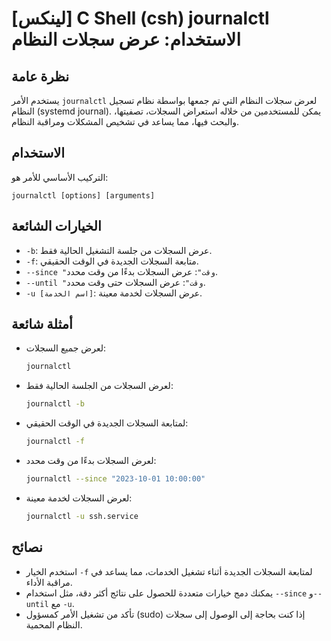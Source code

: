 # [لينكس] C Shell (csh) journalctl الاستخدام: عرض سجلات النظام

## نظرة عامة
يستخدم الأمر `journalctl` لعرض سجلات النظام التي تم جمعها بواسطة نظام تسجيل النظام (systemd journal). يمكن للمستخدمين من خلاله استعراض السجلات، تصفيتها، والبحث فيها، مما يساعد في تشخيص المشكلات ومراقبة النظام.

## الاستخدام
التركيب الأساسي للأمر هو:
```
journalctl [options] [arguments]
```

## الخيارات الشائعة
- `-b`: عرض السجلات من جلسة التشغيل الحالية فقط.
- `-f`: متابعة السجلات الجديدة في الوقت الحقيقي.
- `--since "وقت"`: عرض السجلات بدءًا من وقت محدد.
- `--until "وقت"`: عرض السجلات حتى وقت محدد.
- `-u [اسم الخدمة]`: عرض السجلات لخدمة معينة.

## أمثلة شائعة
- لعرض جميع السجلات:
  ```bash
  journalctl
  ```

- لعرض السجلات من الجلسة الحالية فقط:
  ```bash
  journalctl -b
  ```

- لمتابعة السجلات الجديدة في الوقت الحقيقي:
  ```bash
  journalctl -f
  ```

- لعرض السجلات بدءًا من وقت محدد:
  ```bash
  journalctl --since "2023-10-01 10:00:00"
  ```

- لعرض السجلات لخدمة معينة:
  ```bash
  journalctl -u ssh.service
  ```

## نصائح
- استخدم الخيار `-f` لمتابعة السجلات الجديدة أثناء تشغيل الخدمات، مما يساعد في مراقبة الأداء.
- يمكنك دمج خيارات متعددة للحصول على نتائج أكثر دقة، مثل استخدام `--since` و`--until` مع `-u`.
- تأكد من تشغيل الأمر كمسؤول (sudo) إذا كنت بحاجة إلى الوصول إلى سجلات النظام المحمية.